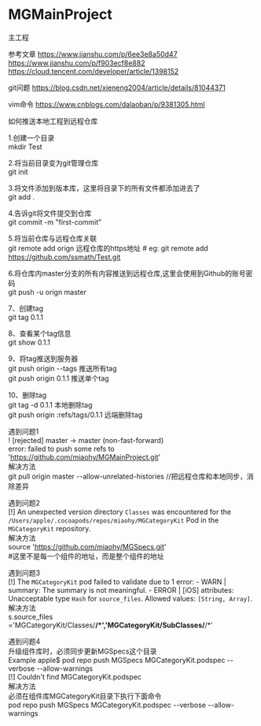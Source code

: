 # MGMainProject
主工程

参考文章
https://www.jianshu.com/p/6ee3e8a50d47
https://www.jianshu.com/p/f903ecf8e882
https://cloud.tencent.com/developer/article/1398152

git问题
https://blog.csdn.net/xieneng2004/article/details/81044371

vim命令
https://www.cnblogs.com/dalaoban/p/9381305.html

如何推送本地工程到远程仓库

1.创建一个目录  
mkdir Test

2.将当前目录变为git管理仓库  
git init

3.将文件添加到版本库，这里将目录下的所有文件都添加进去了  
git add .

4.告诉git将文件提交到仓库  
git commit -m "first-commit"

5.将当前仓库与远程仓库关联  
git remote add orign 远程仓库的https地址 # eg: git remote add https://github.com/ssmath/Test.git

6.将仓库内master分支的所有内容推送到远程仓库,这里会使用到Github的账号密码  
git push -u orign master

7、创建tag  
git tag 0.1.1

8、查看某个tag信息  
git show 0.1.1

9、将tag推送到服务器  
git push origin --tags 推送所有tag  
git push origin 0.1.1 推送单个tag

10、删除tag  
git tag -d 0.1.1 本地删除tag  
git push origin :refs/tags/0.1.1 远端删除tag  



遇到问题1  
! [rejected]        master -> master (non-fast-forward)  
error: failed to push some refs to 'https://github.com/miaohy/MGMainProject.git'  
解决方法   
git pull origin master --allow-unrelated-histories //把远程仓库和本地同步，消除差异  

遇到问题2  
[!] An unexpected version directory `Classes` was encountered for the `/Users/apple/.cocoapods/repos/miaohy/MGCategoryKit` Pod in the `MGCategoryKit` repository.  
解决方法  
source 'https://github.com/miaohy/MGSpecs.git'  
#这里不是每一个组件的地址，而是整个组件的地址  

遇到问题3  
[!] The `MGCategoryKit` pod failed to validate due to 1 error:
    - WARN  | summary: The summary is not meaningful.
    - ERROR | [iOS] attributes: Unacceptable type `Hash` for `source_files`. Allowed values: `[String, Array]`.
解决方法  
s.source_files ='MGCategoryKit/Classes/**/*','MGCategoryKit/SubClasses/**/*'  

遇到问题4  
升级组件库时，必须同步更新MGSpecs这个目录  
Example apple$ pod repo push MGSpecs MGCategoryKit.podspec --verbose --allow-warnings  
[!] Couldn't find MGCategoryKit.podspec  
解决方法  
必须在组件库MGCategoryKit目录下执行下面命令  
pod repo push MGSpecs MGCategoryKit.podspec --verbose --allow-warnings  
